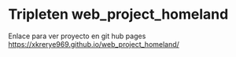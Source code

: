 # Tripleten web_project_homeland

Enlace para ver proyecto en git hub pages
https://xkrerye969.github.io/web_project_homeland/
